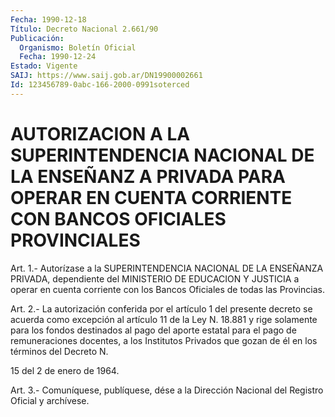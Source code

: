 ```yaml
---
Fecha: 1990-12-18
Título: Decreto Nacional 2.661/90
Publicación:
  Organismo: Boletín Oficial
  Fecha: 1990-12-24
Estado: Vigente
SAIJ: https://www.saij.gob.ar/DN19900002661
Id: 123456789-0abc-166-2000-0991soterced
---
```

# AUTORIZACION A LA SUPERINTENDENCIA NACIONAL DE LA ENSEÑANZ A PRIVADA PARA OPERAR EN CUENTA CORRIENTE CON BANCOS OFICIALES PROVINCIALES

<a id="1"></a>
Art.  1.-  Autorízase  a  la  SUPERINTENDENCIA  NACIONAL DE LA ENSEÑANZA  PRIVADA,  dependiente  del  MINISTERIO  DE  EDUCACION  Y JUSTICIA  a operar en cuenta corriente con los Bancos Oficiales  de todas las Provincias.

<a id="2"></a>
Art.  2.-  La  autorización  conferida  por  el artículo 1 del presente  decreto se acuerda como excepción al artículo  11  de  la Ley N. 18.881  y  rige solamente para los fondos destinados al pago del aporte estatal  para  el pago de remuneraciones docentes, a los Institutos Privados que gozan  de él en los términos del Decreto N.

15 del 2 de enero de 1964.

<a id="3"></a>
Art. 3.- Comuníquese, publíquese, dése a la Dirección Nacional del Registro Oficial y archívese.